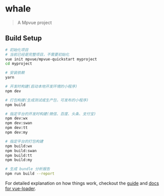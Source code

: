 # whale

> A Mpvue project

## Build Setup

``` bash
# 初始化项目
# 当前已经是完整项目，不需要初始化
vue init mpvue/mpvue-quickstart myproject
cd myproject

# 安装依赖
yarn

# 开发时构建(启动本地开发环境的小程序)
npm dev

# 打包构建(生成测试或生产包，可发布的小程序)
npm build

# 指定平台的开发时构建(微信、百度、头条、支付宝)
npm dev:wx
npm dev:swan
npm dev:tt
npm dev:my

# 指定平台的打包构建
npm build:wx
npm build:swan
npm build:tt
npm build:my

# 生成 bundle 分析报告
npm run build --report
```

For detailed explanation on how things work, checkout the [guide](http://vuejs-templates.github.io/webpack/) and [docs for vue-loader](http://vuejs.github.io/vue-loader).

